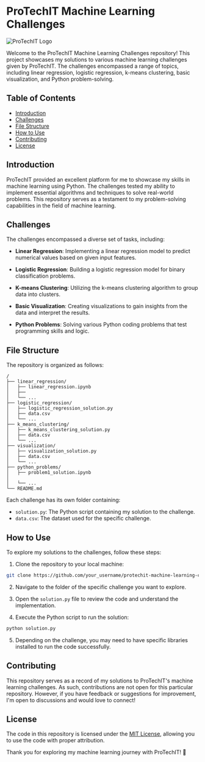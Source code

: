 # ProTechIT Machine Learning Challenges

![ProTechIT Logo](https://www.example.com/protechit-logo.png)

Welcome to the ProTechIT Machine Learning Challenges repository! This project showcases my solutions to various machine learning challenges given by ProTechIT. The challenges encompassed a range of topics, including linear regression, logistic regression, k-means clustering, basic visualization, and Python problem-solving.

## Table of Contents

- [Introduction](#introduction)
- [Challenges](#challenges)
- [File Structure](#file-structure)
- [How to Use](#how-to-use)
- [Contributing](#contributing)
- [License](#license)

## Introduction

ProTechIT provided an excellent platform for me to showcase my skills in machine learning using Python. The challenges tested my ability to implement essential algorithms and techniques to solve real-world problems. This repository serves as a testament to my problem-solving capabilities in the field of machine learning.

## Challenges

The challenges encompassed a diverse set of tasks, including:

- **Linear Regression**: Implementing a linear regression model to predict numerical values based on given input features.

- **Logistic Regression**: Building a logistic regression model for binary classification problems.

- **K-means Clustering**: Utilizing the k-means clustering algorithm to group data into clusters.

- **Basic Visualization**: Creating visualizations to gain insights from the data and interpret the results.

- **Python Problems**: Solving various Python coding problems that test programming skills and logic.

## File Structure

The repository is organized as follows:

```
/
├── linear_regression/
│   ├── linear_regression.ipynb
│   ├── 
│   └── ...
├── logistic_regression/
│   ├── logistic_regression_solution.py
│   ├── data.csv
│   └── ...
├── k_means_clustering/
│   ├── k_means_clustering_solution.py
│   ├── data.csv
│   └── ...
├── visualization/
│   ├── visualization_solution.py
│   ├── data.csv
│   └── ...
├── python_problems/
│   ├── problem1_solution.ipynb
│   
│   └── ...
└── README.md
```

Each challenge has its own folder containing:
- `solution.py`: The Python script containing my solution to the challenge.
- `data.csv`: The dataset used for the specific challenge.

## How to Use

To explore my solutions to the challenges, follow these steps:

1. Clone the repository to your local machine:

```bash
git clone https://github.com/your_username/protechit-machine-learning-challenges.git
```

2. Navigate to the folder of the specific challenge you want to explore.

3. Open the `solution.py` file to review the code and understand the implementation.

4. Execute the Python script to run the solution:

```bash
python solution.py
```

5. Depending on the challenge, you may need to have specific libraries installed to run the code successfully.

## Contributing

This repository serves as a record of my solutions to ProTechIT's machine learning challenges. As such, contributions are not open for this particular repository. However, if you have feedback or suggestions for improvement, I'm open to discussions and would love to connect!

## License

The code in this repository is licensed under the [MIT License](LICENSE), allowing you to use the code with proper attribution.

Thank you for exploring my machine learning journey with ProTechIT! 🚀
